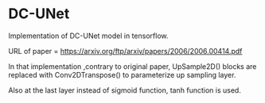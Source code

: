# DC-UNet

Implementation of DC-UNet model in tensorflow.

URL of paper = https://arxiv.org/ftp/arxiv/papers/2006/2006.00414.pdf

In that implementation ,contrary to original paper, UpSample2D() blocks are replaced with Conv2DTranspose() to parameterize up sampling layer.

Also at the last layer instead of sigmoid function, tanh function is used.
